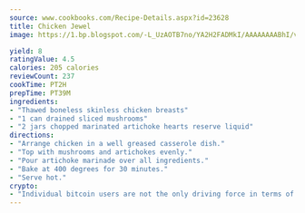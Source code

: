 ```yaml
---
source: www.cookbooks.com/Recipe-Details.aspx?id=23628
title: Chicken Jewel
image: https://1.bp.blogspot.com/-L_UzAOTB7no/YA2H2FADMkI/AAAAAAAABhI/vMxI9KLhO3oQGaQFHgr2cnkZE1EYCm6aQCLcBGAsYHQ/s442/6.png

yield: 8
ratingValue: 4.5
calories: 205 calories
reviewCount: 237
cookTime: PT2H
prepTime: PT39M
ingredients:
- "Thawed boneless skinless chicken breasts"
- "1 can drained sliced mushrooms"
- "2 jars chopped marinated artichoke hearts reserve liquid"
directions:
- "Arrange chicken in a well greased casserole dish."
- "Top with mushrooms and artichokes evenly."
- "Pour artichoke marinade over all ingredients."
- "Bake at 400 degrees for 30 minutes."
- "Serve hot."
crypto:
- "Individual bitcoin users are not the only driving force in terms of securing the bitcoin network."
---
```

